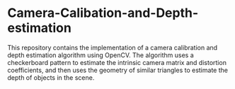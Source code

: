 # Camera-Calibation-and-Depth-estimation
This repository contains the implementation of a camera calibration and depth estimation algorithm using OpenCV. The algorithm uses a checkerboard pattern to estimate the intrinsic camera matrix and distortion coefficients, and then uses the geometry of similar triangles to estimate the depth of objects in the scene.
